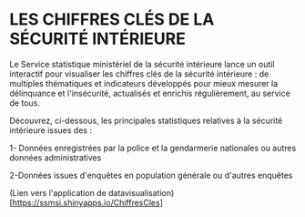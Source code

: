 # LES CHIFFRES CLÉS DE LA SÉCURITÉ INTÉRIEURE
Le Service statistique ministériel de la sécurité intérieure lance un outil interactif pour visualiser les chiffres clés de la sécurité intérieure : de multiples thématiques et indicateurs développés pour mieux mesurer la délinquance et l'insécurité, actualisés et enrichis régulièrement, au service de tous.

Découvrez, ci-dessous, les principales statistiques relatives à la sécurité intérieure issues des : 

1- Données enregistrées par la police et la gendarmerie nationales ou autres données administratives

2-Données issues d'enquêtes en population générale ou d'autres enquêtes

(Lien vers l'application de datavisualisation)[https://ssmsi.shinyapps.io/ChiffresCles]
